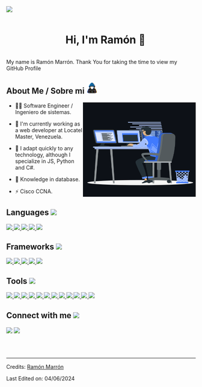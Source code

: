 
<img src="https://user-images.githubusercontent.com/73097560/115834477-dbab4500-a447-11eb-908a-139a6edaec5c.gif">
<div id="user-content-toc">
  <ul align="center">
    <summary><h1 style="display: inline-block">Hi, I'm Ramón 👋 </h1></summary>
  </ul>
</div>




  <div size='20px'>My name is Ramón Marrón. Thank You for taking the time to view my GitHub Profile</div>

<h2> About Me / Sobre mi <img src = "https://raw.githubusercontent.com/0xAbdulKhalid/0xAbdulKhalid/main/assets/mdImages/about_me.gif" width = 30px> </h2>

<p><img align="right" height="250" width="300" src="https://raw.githubusercontent.com/SubhadeepZilong/SubhadeepZilong/main/icons/animation_500_kxa883sd.gif" alt="SubhadeepZilong" /></p>

- 🐱‍💻 Software Engineer / Ingeniero de sistemas.
  
- 🌱 I'm currently working as a web developer at Locatel Master, Venezuela.
  
- 🎯 I adapt quickly to any technology, although I specialize in JS, Python and C#.
  
- 🧠 Knowledge in database.
  
- ⚡ Cisco CCNA.

<h2> Languages <img src = "https://media2.giphy.com/media/QssGEmpkyEOhBCb7e1/giphy.gif?cid=ecf05e47a0n3gi1bfqntqmob8g9aid1oyj2wr3ds3mg700bl&rid=giphy.gif" width = 32px> </h2>
<a href= https://github.com/Infamousray64?tab=repositories > <img width ='32px' src ='https://raw.githubusercontent.com/rahulbanerjee26/githubAboutMeGenerator/main/icons/python.svg'> </a>
<a href= https://github.com/Infamousray64?tab=repositories > <img width ='32px' src ='https://raw.githubusercontent.com/rahulbanerjee26/githubAboutMeGenerator/main/icons/javascript.svg'> </a>
<a href= https://github.com/Infamousray64?tab=repositories > <img width ='32px' src ='https://github.com/rahulbanerjee26/githubProfileReadmeGenerator/blob/main/icons/csharp.svg'> </a>
<a href= https://github.com/Infamousray64?tab=repositories > <img width ='32px' src ='https://raw.githubusercontent.com/rahulbanerjee26/githubAboutMeGenerator/main/icons/css.svg'> </a>
<a href= https://github.com/Infamousray64?tab=repositories > <img width ='32px' src ='https://raw.githubusercontent.com/rahulbanerjee26/githubAboutMeGenerator/main/icons/html.svg'> </a>



<h2> Frameworks <img src = "https://media2.giphy.com/media/QssGEmpkyEOhBCb7e1/giphy.gif?cid=ecf05e47a0n3gi1bfqntqmob8g9aid1oyj2wr3ds3mg700bl&rid=giphy.gif" width = 32px> </h2>
<a href= https://github.com/Infamousray64?tab=repositories > <img width ='32px' src ='https://github.com/rahulbanerjee26/githubProfileReadmeGenerator/blob/main/icons/flask.svg'> </a>
<a href= https://github.com/Infamousray64?tab=repositories > <img width ='32px' src ='https://github.com/rahulbanerjee26/githubProfileReadmeGenerator/blob/main/icons/dotnet.svg'> </a>
<a href= https://github.com/Infamousray64?tab=repositories > <img width ='32px' src ='https://github.com/rahulbanerjee26/githubProfileReadmeGenerator/blob/main/icons/bootstrap.svg'> </a>
<a href= https://github.com/Infamousray64?tab=repositories > <img width ='32px' src ='https://cdn.worldvectorlogo.com/logos/blazor.svg'> </a>
<a href= https://github.com/Infamousray64?tab=repositories > <img width ='32px' src ='https://github.com/rahulbanerjee26/githubProfileReadmeGenerator/blob/main/icons/reactjs.svg'> </a>

<h2> Tools <img src = "https://media2.giphy.com/media/QssGEmpkyEOhBCb7e1/giphy.gif?cid=ecf05e47a0n3gi1bfqntqmob8g9aid1oyj2wr3ds3mg700bl&rid=giphy.gif" width = 32px> </h2>
<a href= https://github.com/Infamousray64?tab=repositories > <img width ='32px' src ='https://github.com/rahulbanerjee26/githubProfileReadmeGenerator/blob/main/icons/docker.svg'> </a>
<a href= https://github.com/Infamousray64?tab=repositories > <img width ='32px' src ='https://github.com/rahulbanerjee26/githubProfileReadmeGenerator/blob/main/icons/azure.svg'> </a>
<a href= https://github.com/Infamousray64?tab=repositories > <img width ='32px' src ='https://github.com/rahulbanerjee26/githubProfileReadmeGenerator/blob/main/icons/linux.svg'> </a>
<a href= https://github.com/Infamousray64?tab=repositories > <img width ='32px' src ='https://www.svgrepo.com/show/327408/logo-vercel.svg'> </a>
<a href= https://github.com/Infamousray64?tab=repositories > <img width ='32px' src ='https://raw.githubusercontent.com/rahulbanerjee26/githubAboutMeGenerator/main/icons/sqlite.svg'> </a>
<a href= https://github.com/Infamousray64?tab=repositories > <img width ='32px' src ='https://github.com/rahulbanerjee26/githubProfileReadmeGenerator/blob/main/icons/postgresql.svg'> </a>
<a href= https://github.com/Infamousray64?tab=repositories > <img width ='32px' src ='https://github.com/rahulbanerjee26/githubProfileReadmeGenerator/blob/main/icons/mysql.svg'> </a>
<a href= https://github.com/Infamousray64?tab=repositories > <img width ='32px' src ='https://github.com/rahulbanerjee26/githubProfileReadmeGenerator/blob/main/icons/git.svg'> </a>
<a href= https://github.com/Infamousray64?tab=repositories > <img width ='32px' src ='https://github.com/rahulbanerjee26/githubProfileReadmeGenerator/blob/main/icons/github.svg'> </a>
<a href= https://github.com/Infamousray64?tab=repositories > <img width ='32px' src ='https://encrypted-tbn0.gstatic.com/images?q=tbn:ANd9GcQ_3Fq8OgPD1-Cl7I0kYtyT5i1P_yLmae3QNA&s'> </a>
<a href= https://github.com/Infamousray64?tab=repositories > <img width ='32px' src ='https://github.com/rahulbanerjee26/githubProfileReadmeGenerator/blob/main/icons/wordpress.svg'> </a>
<a href= https://github.com/Infamousray64?tab=repositories > <img width ='32px' src ='https://www.svgrepo.com/show/303503/shopify-logo.svg'> </a>



<h2> Connect with me <img src='https://raw.githubusercontent.com/ShahriarShafin/ShahriarShafin/main/Assets/handshake.gif' width="100px"> </h2>
<a href = 'https://github.com/Infamousray64?tab=repositories'> <img width = '32px' align= 'center' src="https://raw.githubusercontent.com/rahulbanerjee26/githubAboutMeGenerator/main/icons/linked-in-alt.svg"/></a> 
<a href = 'https://github.com/Infamousray64?tab=repositories'> <img width = '32px' align= 'center' src="https://raw.githubusercontent.com/rahulbanerjee26/githubAboutMeGenerator/main/icons/github.svg"/></a>
  
<br>
<br>
  <br>



<br>


-----
Credits: [Ramón Marrón](https://github.com/Infamousray64)

Last Edited on: 04/06/2024
